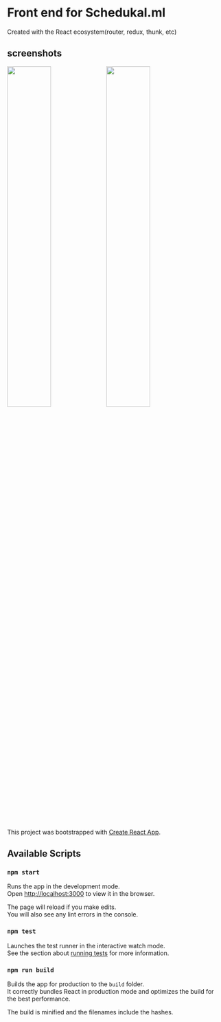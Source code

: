 # Front end for Schedukal.ml

Created with the React ecosystem(router, redux, thunk, etc)

## screenshots
<div>
<img width="45%" src="https://i.imgur.com/3IM6D7W.png"/>
<img width="45%" src="https://i.imgur.com/RkTobr5.png"/>
</div>


This project was bootstrapped with [Create React App](https://github.com/facebook/create-react-app).

## Available Scripts

### `npm start`

Runs the app in the development mode.<br>
Open [http://localhost:3000](http://localhost:3000) to view it in the browser.

The page will reload if you make edits.<br>
You will also see any lint errors in the console.

### `npm test`

Launches the test runner in the interactive watch mode.<br>
See the section about [running tests](https://facebook.github.io/create-react-app/docs/running-tests) for more information.

### `npm run build`

Builds the app for production to the `build` folder.<br>
It correctly bundles React in production mode and optimizes the build for the best performance.

The build is minified and the filenames include the hashes.<br>

